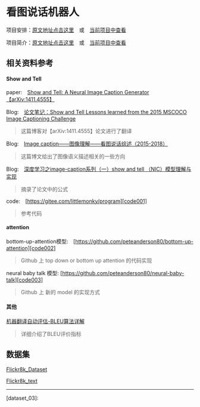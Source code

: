 # 看图说话机器人

项目安排：[原文地址点击这里][DOC01]&emsp;或&emsp;[当前项目中查看](项目安排.md)

项目简介：[原文地址点击这里][DOC02]&emsp;或&emsp;[当前项目中查看](项目简介.md)

## 相关资料参考

#### Show and Tell

paper:&emsp;[Show and Tell: A Neural Image Caption Generator【arXiv:1411.4555】](arxiv14114555)

Blog:&emsp;[论文笔记：Show and Tell Lessons learned from the 2015 MSCOCO Image Captioning Challenge][blog001]

> 这篇博客对【arXiv:1411.4555】论文进行了翻译

Blog:&emsp;[Image caption——图像理解——看图说话综述（2015-2018）][blog002]

> 这篇博文给出了图像语义描述相关的一些方向

Blog:&emsp;[深度学习之image-caption系列（一）show and tell （NIC）模型理解与实现][blog003]

> 摘录了论文中的公式

code:&emsp;[https://gitee.com/littlemonky/program][code001]

> 参考代码

#### attention

bottom-up-attention模型:&emsp;[https://github.com/peteanderson80/bottom-up-attention][code002]

> Github 上 top down or bottom up attention  的代码实现

neural baby talk 模型:  [https://github.com/peteanderson80/neural-baby-talk][code003]
> Github 上 新的 model 的实现方式


#### 其他

[机器翻译自动评估-BLEU算法详解][blog004]
> 详细介绍了BLEU评价指标

## 数据集

[Flickr8k_Dataset][dataset_01]

[Flickr8k_text][dataset_02]

---

[DOC01]: https://gitee.com/ai100/projects-readme
[DOC02]: https://gitee.com/ai100/project-image-caption

[arxiv14114555]: https://arxiv.org/abs/1411.4555

[blog001]: https://blog.csdn.net/w5688414/article/details/79301976
[blog002]: https://blog.csdn.net/m0_37731749/article/details/80520144
[blog003]: https://blog.csdn.net/weixin_41694971/article/details/81359970
[blog004]: https://blog.csdn.net/qq_31584157/article/details/77709454

[code001]: https://gitee.com/littlemonky/program
[code002]: https://github.com/peteanderson80/bottom-up-attention
[code003]: https://github.com/peteanderson80/neural-baby-talk



[dataset_01]: http://nlp.cs.illinois.edu/HockenmaierGroup/Framing_Image_Description/Flickr8k_Dataset.zip
[dataset_02]: http://nlp.cs.illinois.edu/HockenmaierGroup/Framing_Image_Description/Flickr8k_text.zip
[dataset_03]: 